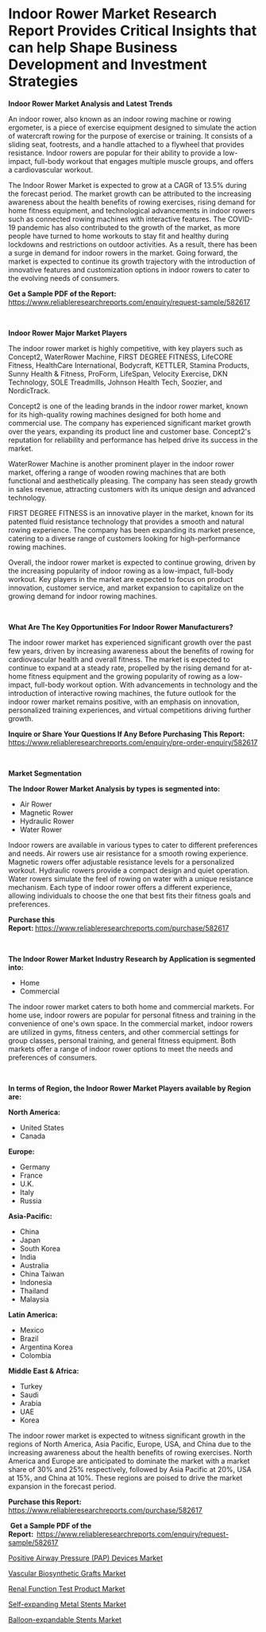 <p><h1>Indoor Rower Market Research Report Provides Critical Insights that can help Shape Business Development and Investment Strategies</h1></p><p><strong>Indoor Rower Market Analysis and Latest Trends</strong></p>
<p><p>An indoor rower, also known as an indoor rowing machine or rowing ergometer, is a piece of exercise equipment designed to simulate the action of watercraft rowing for the purpose of exercise or training. It consists of a sliding seat, footrests, and a handle attached to a flywheel that provides resistance. Indoor rowers are popular for their ability to provide a low-impact, full-body workout that engages multiple muscle groups, and offers a cardiovascular workout.</p><p>The Indoor Rower Market is expected to grow at a CAGR of 13.5% during the forecast period. The market growth can be attributed to the increasing awareness about the health benefits of rowing exercises, rising demand for home fitness equipment, and technological advancements in indoor rowers such as connected rowing machines with interactive features. The COVID-19 pandemic has also contributed to the growth of the market, as more people have turned to home workouts to stay fit and healthy during lockdowns and restrictions on outdoor activities. As a result, there has been a surge in demand for indoor rowers in the market. Going forward, the market is expected to continue its growth trajectory with the introduction of innovative features and customization options in indoor rowers to cater to the evolving needs of consumers.</p></p>
<p><strong>Get a Sample PDF of the Report:&nbsp;</strong> <a href="https://www.reliableresearchreports.com/enquiry/request-sample/582617">https://www.reliableresearchreports.com/enquiry/request-sample/582617</a></p>
<p>&nbsp;</p>
<p><strong>Indoor Rower Major Market Players</strong></p>
<p><p>The indoor rower market is highly competitive, with key players such as Concept2, WaterRower Machine, FIRST DEGREE FITNESS, LifeCORE Fitness, HealthCare International, Bodycraft, KETTLER, Stamina Products, Sunny Health & Fitness, ProForm, LifeSpan, Velocity Exercise, DKN Technology, SOLE Treadmills, Johnson Health Tech, Soozier, and NordicTrack.</p><p>Concept2 is one of the leading brands in the indoor rower market, known for its high-quality rowing machines designed for both home and commercial use. The company has experienced significant market growth over the years, expanding its product line and customer base. Concept2's reputation for reliability and performance has helped drive its success in the market.</p><p>WaterRower Machine is another prominent player in the indoor rower market, offering a range of wooden rowing machines that are both functional and aesthetically pleasing. The company has seen steady growth in sales revenue, attracting customers with its unique design and advanced technology.</p><p>FIRST DEGREE FITNESS is an innovative player in the market, known for its patented fluid resistance technology that provides a smooth and natural rowing experience. The company has been expanding its market presence, catering to a diverse range of customers looking for high-performance rowing machines.</p><p>Overall, the indoor rower market is expected to continue growing, driven by the increasing popularity of indoor rowing as a low-impact, full-body workout. Key players in the market are expected to focus on product innovation, customer service, and market expansion to capitalize on the growing demand for indoor rowing machines.</p></p>
<p>&nbsp;</p>
<p><strong>What Are The Key Opportunities For Indoor Rower Manufacturers?</strong></p>
<p><p>The indoor rower market has experienced significant growth over the past few years, driven by increasing awareness about the benefits of rowing for cardiovascular health and overall fitness. The market is expected to continue to expand at a steady rate, propelled by the rising demand for at-home fitness equipment and the growing popularity of rowing as a low-impact, full-body workout option. With advancements in technology and the introduction of interactive rowing machines, the future outlook for the indoor rower market remains positive, with an emphasis on innovation, personalized training experiences, and virtual competitions driving further growth.</p></p>
<p><strong>Inquire or Share Your Questions If Any Before Purchasing This Report:</strong> <a href="https://www.reliableresearchreports.com/enquiry/pre-order-enquiry/582617">https://www.reliableresearchreports.com/enquiry/pre-order-enquiry/582617</a></p>
<p>&nbsp;</p>
<p><strong>Market Segmentation</strong></p>
<p><strong>The Indoor Rower Market Analysis by types is segmented into:</strong></p>
<p><ul><li>Air Rower</li><li>Magnetic Rower</li><li>Hydraulic Rower</li><li>Water Rower</li></ul></p>
<p><p>Indoor rowers are available in various types to cater to different preferences and needs. Air rowers use air resistance for a smooth rowing experience. Magnetic rowers offer adjustable resistance levels for a personalized workout. Hydraulic rowers provide a compact design and quiet operation. Water rowers simulate the feel of rowing on water with a unique resistance mechanism. Each type of indoor rower offers a different experience, allowing individuals to choose the one that best fits their fitness goals and preferences.</p></p>
<p><strong>Purchase this Report:&nbsp;</strong><a href="https://www.reliableresearchreports.com/purchase/582617">https://www.reliableresearchreports.com/purchase/582617</a></p>
<p>&nbsp;</p>
<p><strong>The Indoor Rower Market Industry Research by Application is segmented into:</strong></p>
<p><ul><li>Home</li><li>Commercial</li></ul></p>
<p><p>The indoor rower market caters to both home and commercial markets. For home use, indoor rowers are popular for personal fitness and training in the convenience of one's own space. In the commercial market, indoor rowers are utilized in gyms, fitness centers, and other commercial settings for group classes, personal training, and general fitness equipment. Both markets offer a range of indoor rower options to meet the needs and preferences of consumers.</p></p>
<p>&nbsp;</p>
<p><strong>In terms of Region, the Indoor Rower Market Players available by Region are:</strong></p>
<p>
    <p> <strong> North America: </strong>
        <ul>
            <li>United States</li>
            <li>Canada</li>
        </ul>
        </p> 
    <p> <strong> Europe: </strong>
        <ul>
            <li>Germany</li>
            <li>France</li>
            <li>U.K.</li>
            <li>Italy</li>
            <li>Russia</li>
        </ul>
        </p> 
    <p> <strong> Asia-Pacific: </strong>
        <ul>
            <li>China</li>
            <li>Japan</li>
            <li>South Korea</li>
            <li>India</li>
            <li>Australia</li>
            <li>China Taiwan</li>
            <li>Indonesia</li>
            <li>Thailand</li>
            <li>Malaysia</li>
        </ul>
        </p> 
    <p> <strong> Latin America: </strong>
        <ul>
            <li>Mexico</li>
            <li>Brazil</li>
            <li>Argentina Korea</li>
            <li>Colombia</li>
        </ul>
        </p> 
    <p> <strong> Middle East & Africa: </strong>
        <ul>
            <li>Turkey</li>
            <li>Saudi</li>
            <li>Arabia</li>
            <li>UAE</li>
            <li>Korea</li>
        </ul>
    </p>
    </p>
<p><p>The indoor rower market is expected to witness significant growth in the regions of North America, Asia Pacific, Europe, USA, and China due to the increasing awareness about the health benefits of rowing exercises. North America and Europe are anticipated to dominate the market with a market share of 30% and 25% respectively, followed by Asia Pacific at 20%, USA at 15%, and China at 10%. These regions are poised to drive the market expansion in the forecast period.</p></p>
<p><strong>Purchase this Report: </strong><a href="https://www.reliableresearchreports.com/purchase/582617">https://www.reliableresearchreports.com/purchase/582617</a></p>
<p>&nbsp;<strong>Get a Sample PDF of the Report:&nbsp;&nbsp;</strong><a href="https://www.reliableresearchreports.com/enquiry/request-sample/582617">https://www.reliableresearchreports.com/enquiry/request-sample/582617</a></p>
<p><strong></strong></p>
<p><p><a href="https://medium.com/@harrymcgrath965/positive-airway-pressure-pap-devices-market-trends-and-market-analysis-forecasted-for-period-e9c30752bf6d">Positive Airway Pressure (PAP) Devices Market</a></p><p><a href="https://medium.com/@harrymcgrath965/vascular-biosynthetic-grafts-market-exploring-market-share-market-trends-and-future-growth-5f745a08646f">Vascular Biosynthetic Grafts Market</a></p><p><a href="https://medium.com/@harrymcgrath965/renal-function-test-product-market-size-reveals-the-best-marketing-channels-in-global-industry-eb3b6e876645">Renal Function Test Product Market</a></p><p><a href="https://medium.com/@harrymcgrath965/self-expanding-metal-stents-market-size-and-market-trends-complete-industry-overview-2024-to-2031-0c52db6f66e1">Self-expanding Metal Stents Market</a></p><p><a href="https://medium.com/@harrymcgrath965/balloon-expandable-stents-market-insights-into-market-cagr-market-trends-and-growth-strategies-67126cdb1849">Balloon-expandable Stents Market</a></p></p>